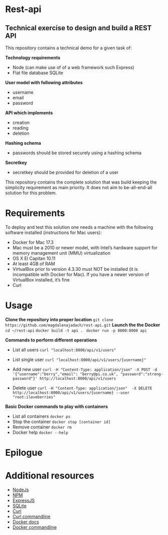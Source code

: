 # Rest-api
## Technical exercise to design and build a REST API

This repository contains a technical demo for a given task of:

**Technology requirements**
- Node (can make use of of a web framework such Express)
- Flat file database SQLite

**User model with following attributes**
- username
- email
- password

**API which implements**
- creation
- reading
- deletion

**Hashing schema**
- passwords should be stored securely using a hashing schema

**Secretkey**
- secretkey should be provided for deletion of a user

This repository contains the complete solution that was build keeping the simplicity requirement as main priority. It does not aim to be-all-end-all solution for this problem.

# Requirements
To deploy and test this solution one needs a machine with the following software installed (instructions for Mac users):
- Docker for Mac 17.3
- Mac must be a 2010 or newer model, with Intel’s hardware support for memory management unit (MMU) virtualization
- OS X El Capitan 10.11
- At least 4GB of RAM
- VirtualBox prior to version 4.3.30 must NOT be installed (it is incompatible with Docker for Mac). If you have a newer version of VirtualBox installed, it’s fine
- Curl

# Usage
**Clone the repository into proper location** 
```git clone https://github.com/magdalenajadach/rest-api.git```
**Launch the the Docker** 
```cd ~/rest-api```
```docker build -t api . ```
```docker run -p 8000:8000 api```

**Commands to perform different operations**
- List all users 
```curl "localhost:8000/api/v1/users"```

- List single user 
```curl "localhost:8000/api/v1/users/{username}"```

- Add new user
```curl -H "Content-Type: application/json" -X POST -d '{"username":"berry","email": "berry@pi.co.uk", "password":"strong-password"}' http://localhost:8000/api/v1/users```

- Delete user
```curl -H "Content-Type: application/json"  -X DELETE  http://localhost:8000/api/v1/users/{username} --user "root:iloveberries"```

**Basic Docker commands to play with containers**
- List all containers
```docker ps```
- Stop the container
```docker stop [container id]```
- Remove container
```docker rm```
- Docker help
```docker --help```

# Epilogue

# Additional resources
- [NodeJs](https://nodejs.org/en/docs/)
- [NPM](https://www.npmjs.com)
- [ExpressJS](https://expressjs.com)
- [SQLite](https://sqlite.org/docs.html)
- [Curl](https://curl.haxx.se/docs/install.html)
- [Curl commandline](https://gist.github.com/subfuzion/08c5d85437d5d4f00e58)
- [Docker docs](https://docs.docker.com/engine/reference/builder/#label)
- [Docker commandline](https://docs.docker.com/engine/reference/commandline/cli/)